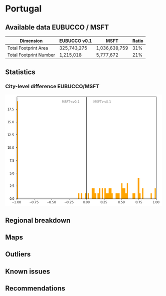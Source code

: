 
# Portugal
## Available data EUBUCCO / MSFT

| Dimension    | EUBUCCO v0.1 | MSFT | Ratio |
| -------- | ------- | ------- | ------- |
|Total Footprint Area|325,743,275|1,036,639,759|31%|
|Total Footprint Number|1,215,018|5,777,672|21%|


## Statistics

### City-level difference EUBUCCO/MSFT 
 ![City-level difference EUBUCCO/MSFT](../imgs/city_diff/portugal_city_diff.png)

## Regional breakdown
## Maps
## Outliers
## Known issues
## Recommendations
